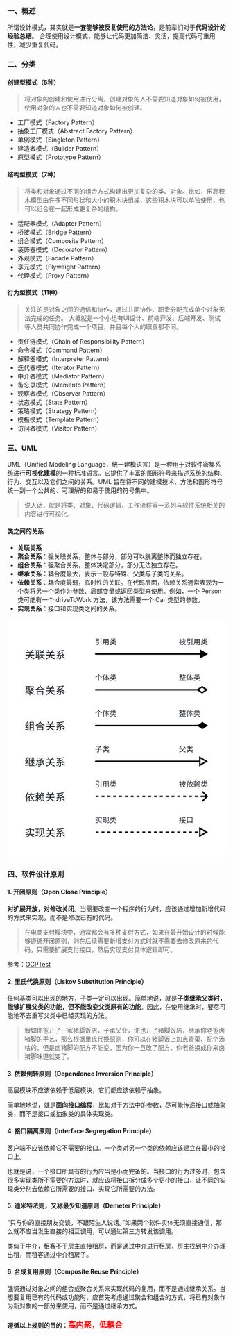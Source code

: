 ### 一、概述
所谓设计模式，其实就是**一套能够被反复使用的方法论**，是前辈们对于**代码设计的经验总结**。
合理使用设计模式，能够让代码更加简洁、灵活，提高代码可重用性，减少重复代码。


### 二、分类
#### 创建型模式（5种）
> 将对象的创建和使用进行分离，创建对象的人不需要知道对象如何被使用，使用对象的人也不需要知道对象如何被创建。

- 工厂模式（Factory Pattern） 
- 抽象工厂模式（Abstract Factory Pattern） 
- 单例模式（Singleton Pattern） 
- 建造者模式（Builder Pattern） 
- 原型模式（Prototype Pattern）

#### 结构型模式（7种）
> 将类和对象通过不同的组合方式构建出更加复杂的类、对象。比如，乐高积木模型由许多不同形状和大小的积木块组成，这些积木块可以单独使用，也可以组合在一起形成更复杂的结构。

- 适配器模式（Adapter Pattern）
- 桥接模式（Bridge Pattern）
- 组合模式（Composite Pattern）
- 装饰器模式（Decorator Pattern）
- 外观模式（Facade Pattern）
- 享元模式（Flyweight Pattern）
- 代理模式（Proxy Pattern）


#### 行为型模式（11种）
> 关注的是对象之间的通信和协作，通过共同协作、职责分配完成单个对象无法完成的任务。 大概就是一个小组有UI设计、前端开发、后端开发、测试等人员共同协作完成一个项目，并且每个人的职责都不同。
- 责任链模式（Chain of Responsibility Pattern）
- 命令模式（Command Pattern）
- 解释器模式（Interpreter Pattern）
- 迭代器模式（Iterator Pattern）
- 中介者模式（Mediator Pattern）
- 备忘录模式（Memento Pattern）
- 观察者模式（Observer Pattern）
- 状态模式（State Pattern）
- 策略模式（Strategy Pattern）
- 模板模式（Template Pattern）
- 访问者模式（Visitor Pattern）

### 三、UML

UML（Unified Modeling Language，统一建模语言）是一种用于对软件密集系统进行**可视化建模**的一种标准语言。它提供了丰富的图形符号来描述系统的结构、行为、交互以及它们之间的关系。UML 旨在将不同的建模技术、方法和图形符号统一到一个公共的、可理解的和易于使用的符号集中。

> 说人话，就是将类、对象、代码逻辑、工作流程等一系列与软件系统相关的内容进行可视化。

#### 类之间的关系
- **关联关系**
- **聚合关系**：强关联关系，整体与部分，部分可以脱离整体而独立存在。
- **组合关系**：强聚合关系，整体决定部分，部分无法独立存在。
- **继承关系**：耦合度最大，表示一般与特殊、父类与子类的关系。
- **依赖关系**：耦合度最弱，临时性的关联。在代码层面，依赖关系通常表现为一个类将另一个类作为参数、局部变量或返回类型来使用。例如，一个 Person 类可能有一个 driveToWork 方法，该方法需要一个 Car 类型的参数。
- **实现关系**：接口和实现类之间的关系。

![RelationshipsBetweenClasses.png](../imgs/RelationshipsBetweenClasses.png)

### 四、软件设计原则

#### 1. 开闭原则（Open Close Principle）

**对扩展开放，对修改关闭**。当需要改变一个程序的行为时，应该通过增加新增代码的方式来实现，而不是修改已有的代码。

> 在电商支付模块中，通常都会有多种支付方式，如果在最开始设计的时候能够遵循开闭原则，则在后续需要新增支付方式时就不需要去修改原来的代码，只需要扩展支付接口，然后实现支付具体逻辑即可。

参考：[OCPTest](../src/test/java/cn/regexp/coding/trainee/principles/OCPTest.java)

#### 2. 里氏代换原则（Liskov Substitution Principle）

任何基类可以出现的地方，子类一定可以出现。简单地说，就是**子类继承父类时，能够扩展父类的功能，但不能改变父类原有的功能**。因此，在使用继承时，要尽可能地不去重写父类中已经实现的方法。

> 假如你爸开了一家猪脚饭店，子承父业，你也开了猪脚饭店，继承你老爸卤猪脚的手艺，那么根据里氏代换原则，你可以在猪脚饭上加点青菜、配个汤啥的，但是卤猪脚的配方不能变，因为你一旦改了配方，你老爸换成你来卤猪脚味道就变了。

#### 3. 依赖倒转原则（Dependence Inversion Principle）

高层模块不应该依赖于低层模块，它们都应该依赖于抽象。

简单地地说，就是**面向接口编程**，比如对于方法中的参数，尽可能传递接口或抽象类，而不是接口或抽象类的具体实现类。

#### 4. 接口隔离原则（Interface Segregation Principle）

客户端不应该依赖它不需要的接口。一个类对另一个类的依赖应该建立在最小的接口上。

也就是说，一个接口所具有的行为应当是小而完备的。当接口的行为过多时，包含很多实现类所不需要的方法时，就应该将接口拆分成多个更小的接口，让不同的实现类分别去依赖它所需要的接口、实现它所需要的方法。

#### 5. 迪米特法则，又称最少知道原则（Demeter Principle）

“只与你的直接朋友交谈，不跟陌生人说话。”如果两个软件实体无须直接通信，那么就不应当发生直接的相互调用，可以通过第三方转发该调用。

类似于中介，租客不于房主直接租房，而是通过中介进行租房，房主找到中介办理出租，而租客通过中介租房子。

#### 6. 合成复用原则（Composite Reuse Principle）

强调通过对象之间的组合或聚合关系来实现代码的复用，而不是通过继承关系。当想要复用已有的代码或功能时，应首先考虑通过聚合和组合的方式，将已有对象作为新对象的一部分来使用，而不是通过继承方式。


#### 遵循以上规则的目的：<span style="color: red;font-size:18px">高内聚，低耦合</span>



